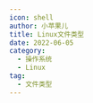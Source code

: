 ```yaml
---
icon: shell
author: 小苹果儿
title: Linux文件类型
date: 2022-06-05
category:
  - 操作系统
  - Linux
tag:
  - 文件类型
---
```





